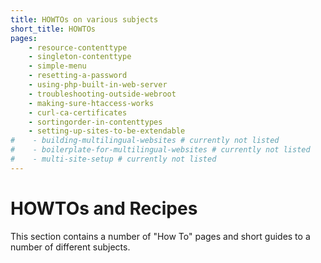 ```yaml
---
title: HOWTOs on various subjects
short_title: HOWTOs
pages:
    - resource-contenttype
    - singleton-contenttype
    - simple-menu
    - resetting-a-password
    - using-php-built-in-web-server
    - troubleshooting-outside-webroot
    - making-sure-htaccess-works
    - curl-ca-certificates
    - sortingorder-in-contenttypes
    - setting-up-sites-to-be-extendable
#    - building-multilingual-websites # currently not listed
#    - boilerplate-for-multilingual-websites # currently not listed
#    - multi-site-setup # currently not listed
---
```

HOWTOs and Recipes
===================

This section contains a number of "How To" pages and short guides to a number
of different subjects.


